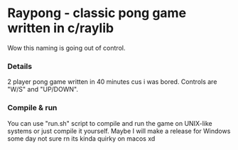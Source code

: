 # Raypong - classic pong game written in c/raylib
Wow this naming is going out of control.
### Details
2 player pong game written in 40 minutes cus i was bored. Controls are "W/S" and "UP/DOWN".
### Compile & run
You can use "run.sh" script to compile and run the game on UNIX-like systems or just compile it yourself. Maybe I will make a release for Windows some day not sure rn its kinda quirky on macos xd